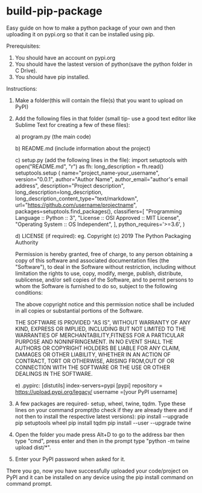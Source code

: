 # build-pip-package
Easy guide on how to make a python package of your own and then uploading it on pypi.org so that it can be installed using pip. 

Prerequisites:
1. You should have an account on pypi.org
2. You should have the lastest version of python(save the python folder in C Drive).
3. You should have pip installed.

Instructions:
1. Make a folder(this will contain the file(s) that you want to upload on PyPI)
2. Add the following files in that folder (small tip- use a good text editor like Sublime Text for creating a few of these files):

   a) program.py (the main code)
   
   b) README.md (include information about the project)
   
   c) setup.py (add the following lines in the file):
      import setuptools
      with open("README.md", "r") as fh:
        long_description = fh.read()
      setuptools.setup
      (
        name="project_name-your_username",
        version="0.0.1",
        author="Author Name",
        author_email="author's email address",
        description="Project description",
        long_description=long_description,
        long_description_content_type="text/markdown",
        url="https://github.com/username/projectname",
        packages=setuptools.find_packages(),
        classifiers=[
            "Programming Language :: Python :: 3",
            "License :: OSI Approved :: MIT License",
            "Operating System :: OS Independent",
        ],
        python_requires='>=3.6',
      )
      
   d) LICENSE (if required):
      eg.
      Copyright (c) 2019 The Python Packaging Authority

      Permission is hereby granted, free of charge, to any person obtaining a copy of this software and associated documentation files         (the "Software"), to deal in the Software without restriction, including without limitation the rights to use, copy, modify,             merge, publish, distribute, sublicense, and/or sell copies of the Software, and to permit persons to whom the Software is               furnished to do so, subject to the following conditions:

      The above copyright notice and this permission notice shall be included in all copies or substantial portions of the Software.

      THE SOFTWARE IS PROVIDED "AS IS", WITHOUT WARRANTY OF ANY KIND, EXPRESS OR IMPLIED, INCLUDING BUT NOT LIMITED TO THE WARRANTIES OF       MERCHANTABILITY,FITNESS FOR A PARTICULAR PURPOSE AND NONINFRINGEMENT. IN NO EVENT SHALL THE AUTHORS OR COPYRIGHT HOLDERS BE LIABLE       FOR ANY CLAIM, DAMAGES OR OTHER LIABILITY, WHETHER IN AN ACTION OF CONTRACT, TORT OR OTHERWISE, ARISING FROM,OUT OF OR CONNECTION       WITH THE SOFTWARE OR THE USE OR OTHER DEALINGS IN THE SOFTWARE.
   
   e) .pypirc:
      [distutils] 
      index-servers=pypi
      [pypi] 
      repository = https://upload.pypi.org/legacy/ 
      username =[your PyPI username]
3. A few packages are required- setup, wheel, twine, tqdm. Type these lines on your command prompt(to check if they are already there and if not then to install the respective latest versions):
   pip install --upgrade pip setuptools wheel
   pip install tqdm
   pip install --user --upgrade twine
4. Open the folder you made press Alt+D to go to the address bar then type "cmd", press enter and then in the prompt 
   type "python -m twine upload dist/*".
5. Enter your PyPI password when asked for it.

There you go, now you have successfully uploaded your code/project on PyPI and it can be installed on any device using the pip install command on command prompt.

